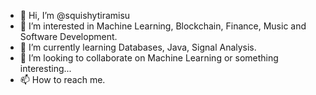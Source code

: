 - 👋 Hi, I’m @squishytiramisu
- 👀 I’m interested in Machine Learning, Blockchain, Finance, Music and Software Development.
- 🌱 I’m currently learning Databases, Java, Signal Analysis.
- 💞️ I’m looking to collaborate on Machine Learning or something interesting...
- 📫 How to reach me.

<!---
squishytiramisu/squishytiramisu is a ✨ special ✨ repository because its `README.md` (this file) appears on your GitHub profile.
You can click the Preview link to take a look at your changes.
--->
